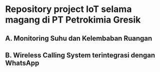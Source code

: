 # Repository project IoT selama magang di PT Petrokimia Gresik

## A. Monitoring Suhu dan Kelembaban Ruangan
## B. Wireless Calling System terintegrasi dengan WhatsApp